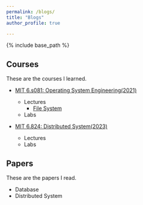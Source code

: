 ```yaml
---
permalink: /blogs/
title: "Blogs"
author_profile: true

---
```


{% include base_path %}


## Courses
These are the courses I learned. 

  * [MIT 6.s081: Operating System Engineering(2021)](https://pdos.csail.mit.edu/6.828/2021/index.html)
      * Lectures
          * [File System](https://kevinstone-199898.github.io/blogs/MIT-6.s081/Lecture-File-System/)
      * Labs

  * [MIT 6.824: Distributed System(2023)](https://pdos.csail.mit.edu/6.824/schedule.html)
      * Lectures 
      * Labs

## Papers
These are the papers I read.

  * Database
  * Distributed System
      
